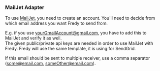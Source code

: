 ### MailJet Adapter

To use [MailJet](https://mailjet.com), you need to create an account. You'll need to decide from which email address you want Fredy to send from.

E.g. if you use yourGmailAccount@gmail.com, you have to add this to MailJet and verify it as well.  
The given public/private api keys are needed in order to use MailJet with Fredy. Fredy will use the same template, it is using for SendGrid.

If this email should be sent to multiple receiver, use a comma separator (some@email.com, someOther@email.com).
